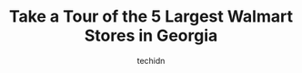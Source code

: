 ---
layout: ampstory
image: https://i0.wp.com/www.statenavi.com/wp-content/uploads/2023/05/walmart-supercenter-0-in-georgia-1685164071.png?resize=640,853
author: techidn
featured: false
description: If you happen to be in Georgia, USA, and looking for a massive Walmart store to fulfill your shopping needs, youre in luck! Weve compiled a list of the top five Largest Walmart locations i
title: Take a Tour of the 5 Largest Walmart Stores in Georgia
cover:
   title: Take a Tour of the 5 Largest Walmart Stores in Georgia
   subtitle: STATENAVI
   background: https://www.statenavi.com/wp-content/uploads/2023/05/walmart-supercenter-0-in-georgia-1685164071.png

pages: 
 - layout: thirds
   top: <h1>#1 Walmart Supercenter</h1>
   bottom: "<p>This Walmart has to be the worst Walmart IN AMERICA. The store is absolutely filthy, all the prices are wrong, expired meat and dairy on the shelves, associates smoking w</p>"
   background: https://www.statenavi.com/wp-content/uploads/2023/05/walmart-supercenter-1-in-georgia-1685164074.png
   backgroundblur: true
 - layout: thirds
   top: <h1>#2 Walmart Supercenter</h1>
   bottom: "<p>. On 12/11/22 around 2-30p I placed a pickup order to be picked up from 7-8p. Im a little busy so this is the most convenient option for me. Right at 7 I get a notific</p>"
   background: https://www.statenavi.com/wp-content/uploads/2023/05/walmart-supercenter-2-in-georgia-1685164076.jpeg
   cta:
      link: https://www.statenavi.com/take-a-tour-of-the-5-largest-walmart-stores-in-georgia/
      text: Take a Tour of the 5 Largest Walmart Stores in Georgia
 - layout: thirds
   top: <h1>#3 Walmart Supercenter</h1>
   bottom: "<p>1785 Cobb Pkwy SE, Marietta, GA 30060, United States</p>"
   background: https://www.statenavi.com/wp-content/uploads/2023/05/walmart-supercenter-3-in-georgia-1685164076.png
   cta:
      link: https://www.statenavi.com/take-a-tour-of-the-5-largest-walmart-stores-in-georgia/
      text: Take a Tour of the 5 Largest Walmart Stores in Georgia
 - layout: thirds
   top: <h1>#4 Walmart Supercenter</h1>
   bottom: "<p>1133 East-West Connector, Austell, GA 30106, United States</p>"
   background: https://images.unsplash.com/photo-1608411404720-c8f0417bcdba?ixlib=rb-4.0.3&ixid=MnwxMjA3fDB8MHxwaG90by1wYWdlfHx8fGVufDB8fHx8&auto=format&fit=crop&w=640&h=853&q=80
   cta:
      link: https://www.statenavi.com/take-a-tour-of-the-5-largest-walmart-stores-in-georgia/
      text: Take a Tour of the 5 Largest Walmart Stores in Georgia
 - layout: thirds
   top: <h1>#5 Walmart Supercenter</h1>
   bottom: "<p>6149 Old National Hwy, College Park, GA 30349, United States</p>"
   background: https://images.unsplash.com/photo-1564951434112-64d74cc2a2d7?ixlib=rb-4.0.3&ixid=MnwxMjA3fDB8MHxwaG90by1wYWdlfHx8fGVufDB8fHx8&auto=format&fit=crop&w=640&h=853&q=80
   cta:
      link: https://www.statenavi.com/take-a-tour-of-the-5-largest-walmart-stores-in-georgia/
      text: Take a Tour of the 5 Largest Walmart Stores in Georgia
 - layout: thirds
   top: <h1>#6 Walmart Supercenter</h1>
   bottom: "<p>5935 Memorial Dr, Stone Mountain, GA 30083, United States</p>"
   background: https://images.unsplash.com/photo-1567360425618-1594206637d2?ixlib=rb-4.0.3&ixid=MnwxMjA3fDB8MHxwaG90by1wYWdlfHx8fGVufDB8fHx8&auto=format&fit=crop&w=640&h=853&q=80
   cta:
      link: https://www.statenavi.com/take-a-tour-of-the-5-largest-walmart-stores-in-georgia/
      text: Take a Tour of the 5 Largest Walmart Stores in Georgia
 - layout: thirds
   top: <h1>#7 Walmart Supercenter</h1>
   bottom: "<p>1105 Research Center Drive Atlanta SW, Atlanta, GA 30331, United States</p>"
   background: https://images.unsplash.com/photo-1561679660-d00ee1e0dc8e?ixlib=rb-4.0.3&ixid=MnwxMjA3fDB8MHxwaG90by1wYWdlfHx8fGVufDB8fHx8&auto=format&fit=crop&w=640&h=853&q=80
   cta:
      link: https://www.statenavi.com/take-a-tour-of-the-5-largest-walmart-stores-in-georgia/
      text: Take a Tour of the 5 Largest Walmart Stores in Georgia
 - layout: thirds
   middle: Continue reading...
   background: https://images.unsplash.com/photo-1574169208507-84376144848b?ixlib=rb-4.0.3&ixid=MnwxMjA3fDB8MHxwaG90by1wYWdlfHx8fGVufDB8fHx8&auto=format&fit=crop&w=640&h=853&q=80
   cta:
      link: https://www.statenavi.com/take-a-tour-of-the-5-largest-walmart-stores-in-georgia/
      text: Take a Tour of the 5 Largest Walmart Stores in Georgia
      
---